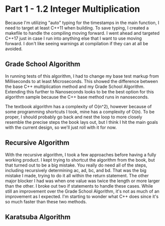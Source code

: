 # Part 1 - 1.2 Integer Multiplication
Because I'm utilizing "auto" typing for the timestamps in the main function, I need to target at least C++11 when building. To save typing, I created a makefile to handle the compiling moving forward. I went ahead and targeted C++17 just in case I run into anything else that I want to use moving forward. I don't like seeing warnings at compilation if they can at all be avoided.

## Grade School Algorithm
In running tests of this algorithm, I had to change my base test markup from Milliseconds to at least Microseconds. This showed the difference between the base C++ multiplication method and my Grade School Algorithm. Extending this further to Nanoseconds looks to be the best option for this algorithm sample because the C++ base method runs in nanoseconds.

The textbook algorithm has a complexity of O(n^2), however because of some programming shortcuts I took, mine has a complexity of O(n). To be proper, I should probably go back and nest the loop to more closely resemble the precise steps the book lays out, but I think I hit the main goals with the current design, so we'll just roll with it for now.

## Recursive Algorithm
With the recursive algorithm, I took a few approaches before having a fully working product. I kept trying to shortcut the algorithm from the book, but that turned out to be a big mistake. You really do need all of the steps, including recursively determining ac, ad, bc, and bd. That was the big mistake I made, trying to do it all within the return statement. The other major blocker I had was when one value was twice the length or more larger than the other. I broke out two if statements to handle these cases. While still an improvement over the Grade School Algorithm, it's not as much of an improvement as I expected. I'm starting to wonder what C++ does since it's so much faster than these two methods.

## Karatsuba Algorithm
